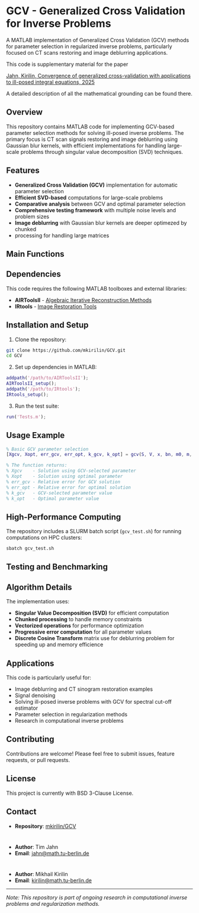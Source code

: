 # GCV - Generalized Cross Validation for Inverse Problems

A MATLAB implementation of Generalized Cross Validation (GCV) methods for parameter selection in 
regularized inverse problems, particularly focused on CT scans restoring and image deblurring applications.

This code is supplementary material for the paper

[Jahn, Kirilin, Convergence of generalized cross-validation with applications to ill-posed integral equations, 2025](https://www.arxiv.org/abs/2506.14558)

A detailed description of all the mathematical grounding can be found there.

## Overview

This repository contains MATLAB code for implementing GCV-based parameter selection methods for solving 
ill-posed inverse problems. The primary focus is CT scan signals restoring and image deblurring using Gaussian blur kernels, with 
efficient implementations for handling large-scale problems through singular value decomposition (SVD) 
techniques.

## Features

- **Generalized Cross Validation (GCV)** implementation for automatic parameter selection
- **Efficient SVD-based** computations for large-scale problems
- **Comparative analysis** between GCV and optimal parameter selection
- **Comprehensive testing framework** with multiple noise levels and problem sizes
- **Image deblurring** with Gaussian blur kernels are deeper optimezed by chunked
- processing for handling large matrices

## Main Functions

## Dependencies

This code requires the following MATLAB toolboxes and external libraries:
- **AIRToolsII** - [Algebraic Iterative Reconstruction Methods](https://github.com/jakobsj/AIRToolsII)
- **IRtools** - [Image Restoration Tools](https://github.com/jnagy1/IRtools)

## Installation and Setup

1. Clone the repository:
```bash
git clone https://github.com/mkirilin/GCV.git
cd GCV
```

2. Set up dependencies in MATLAB:
```matlab
addpath('/path/to/AIRToolsII');
AIRToolsII_setup();
addpath('/path/to/IRtools');
IRtools_setup();
```

3. Run the test suite:
```matlab
run('Tests.m');
```

## Usage Example

```matlab
% Basic GCV parameter selection
[Xgcv, Xopt, err_gcv, err_opt, k_gcv, k_opt] = gcv(S, V, x, bn, m0, m, allSV, coeffs_all);

% The function returns:
% Xgcv    - Solution using GCV-selected parameter
% Xopt    - Solution using optimal parameter
% err_gcv - Relative error for GCV solution
% err_opt - Relative error for optimal solution
% k_gcv   - GCV-selected parameter value
% k_opt   - Optimal parameter value
```

## High-Performance Computing

The repository includes a SLURM batch script (`gcv_test.sh`) for running computations on HPC clusters:

```bash
sbatch gcv_test.sh
```

## Testing and Benchmarking

## Algorithm Details

The implementation uses:
- **Singular Value Decomposition (SVD)** for efficient computation
- **Chunked processing** to handle memory constraints
- **Vectorized operations** for performance optimization
- **Progressive error computation** for all parameter values
- **Discrete Cosine Transform** matrix use for deblurring problem for speeding up and memory efficience

## Applications

This code is particularly useful for:
- Image deblurring and CT sinogram restoration examples
- Signal denoising
- Solving ill-posed inverse problems with GCV for spectral cut-off estimator
- Parameter selection in regularization methods
- Research in computational inverse problems

## Contributing

Contributions are welcome! Please feel free to submit issues, feature requests, or pull requests.

## License

This project is currently with BSD 3-Clause License.

## Contact

 - **Repository**: [mkirilin/GCV](https://github.com/mkirilin/GCV)
#
 - **Author**: Tim Jahn
 - **Email**: jahn@math.tu-berlin.de
#
 - **Author**: Mikhail Kirilin
 - **Email**: kirilin@math.tu-berlin.de

---

*Note: This repository is part of ongoing research in computational inverse problems and regularization methods.*
